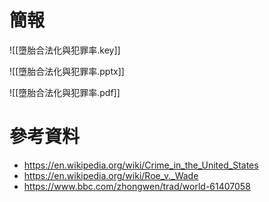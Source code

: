 # 簡報

![[墮胎合法化與犯罪率.key]]

![[墮胎合法化與犯罪率.pptx]]

![[墮胎合法化與犯罪率.pdf]]

# 參考資料

- <https://en.wikipedia.org/wiki/Crime_in_the_United_States>
- <https://en.wikipedia.org/wiki/Roe_v._Wade>
- <https://www.bbc.com/zhongwen/trad/world-61407058>
